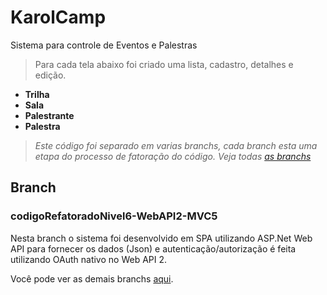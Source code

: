 KarolCamp
=========

Sistema para controle de Eventos e Palestras

> Para cada tela abaixo foi criado uma lista, cadastro, detalhes e edição.

- **Trilha**
- **Sala**
- **Palestrante**
- **Palestra**


> *Este código foi separado em varias branchs, cada branch esta uma etapa do processo de fatoração do código. Veja todas [as branchs](https://github.com/cleytonferrari/KarolCamp/branches)*


## Branch ##

### codigoRefatoradoNivel6-WebAPI2-MVC5 ###
Nesta branch o sistema foi desenvolvido em SPA utilizando ASP.Net Web API para fornecer os dados (Json) e autenticação/autorização é feita utilizando OAuth nativo no Web API 2.

Você pode ver as demais branchs [aqui](https://github.com/cleytonferrari/KarolCamp/branches).

